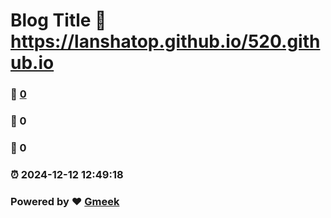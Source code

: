 # Blog Title :link: https://lanshatop.github.io/520.github.io 
### :page_facing_up: [0](https://lanshatop.github.io/520.github.io/tag.html) 
### :speech_balloon: 0 
### :hibiscus: 0 
### :alarm_clock: 2024-12-12 12:49:18 
### Powered by :heart: [Gmeek](https://github.com/Meekdai/Gmeek)
